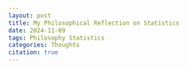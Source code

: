 ```yaml
---
layout: post
title: My Philosophical Reflection on Statistics
date: 2024-11-09
tags: Philosophy Statistics
categories: Thoughts
citation: true
---
```



